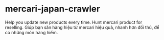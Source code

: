 # mercari-japan-crawler
Help you update new products every time. Hunt mercari product for reselling.
Giúp bạn săn hàng hiệu từ mercari hiệu quả, nhanh hơn đối thủ, để có những món hàng hiếm.
